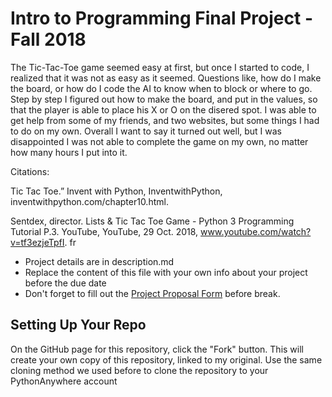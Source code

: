 # Intro to Programming Final Project - Fall 2018

The Tic-Tac-Toe game seemed easy at first, but once I started to code, I realized that it was not as easy as it seemed. Questions like, how do I make the board, or how do I code the AI to know when to block or where to go. Step by step I figured out how to make the board, and put in the values, so that the player is able to place his X or O on the disered spot. I was able to get help from some of my friends, and two websites, but some things I had to do on my own. Overall I want to say it turned out well, but I was disappointed I was not able to complete the game on my own, no matter how many hours I put into it.

Citations:

Tic Tac Toe.” Invent with Python, InventwithPython, inventwithpython.com/chapter10.html.

Sentdex, director. Lists & Tic Tac Toe Game - Python 3 Programming Tutorial P.3. YouTube, YouTube, 29 Oct. 2018, www.youtube.com/watch?v=tf3ezjeTpfI.
fr




* Project details are in description.md
* Replace the content of this file with your own info about your project before the due date
* Don't forget to fill out the [Project Proposal Form](https://airtable.com/shrrdA41unoBvi6Ki) before break.

## Setting Up Your Repo

On the GitHub page for this repository, click the "Fork" button. This will create your own copy of this repository, linked to my original. Use the same cloning method we used before to clone the repository to your PythonAnywhere account
